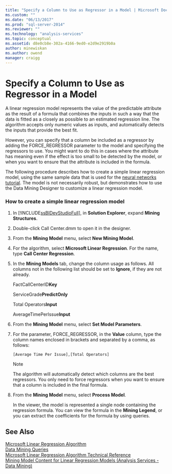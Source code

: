 ```yaml
---
title: "Specify a Column to Use as Regressor in a Model | Microsoft Docs"
ms.custom: ""
ms.date: "06/13/2017"
ms.prod: "sql-server-2014"
ms.reviewer: ""
ms.technology: "analysis-services"
ms.topic: conceptual
ms.assetid: d8e0cb8e-302a-4166-9ed0-e2d9e2919b0a
author: minewiskan
ms.author: owend
manager: craigg
---
```

# Specify a Column to Use as Regressor in a Model
  A linear regression model represents the value of the predictable attribute as the result of a formula that combines the inputs in such a way that the data is fitted as a closely as possible to an estimated regression line. The algorithm accepts only numeric values as inputs, and automatically detects the inputs that provide the best fit.  
  
 However, you can specify that a column be included as a regressor by adding the FORCE_REGRESSOR parameter to the model and specifying the regressors to use. You might want to do this in cases where the attribute has meaning even if the effect is too small to be detected by the model, or when you want to ensure that the attribute is included in the formula.  
  
 The following procedure describes how to create a simple linear regression model, using the same sample data that is used for the [neural networks tutorial](../../tutorials/lesson-5-build-models-intermediate-data-mining-tutorial.md). The model is not necessarily robust, but demonstrates how to use the Data Mining Designer to customize a linear regression model.  
  
### How to create a simple linear regression model  
  
1.  In [!INCLUDE[ssBIDevStudioFull](../../includes/ssbidevstudiofull-md.md)], in **Solution Explorer**, expand **Mining Structures**.  
  
2.  Double-click Call Center.dmm to open it in the designer.  
  
3.  From the **Mining Model** menu, select **New Mining Model**.  
  
4.  For the algorithm, select **Microsoft Linear Regression**. For the name, type **Call Center Regression**.  
  
5.  In the **Mining Models** tab, change the column usage as follows. All columns not in the following list should be set to **Ignore**, if they are not already.  
  
     FactCallCenterID**Key**  
  
     ServiceGrade**PredictOnly**  
  
     Total Operators**Input**  
  
     AverageTimePerIssue**Input**  
  
6.  From the **Mining Model** menu, select **Set Model Parameters**.  
  
7.  For the parameter, FORCE_REGRESSOR, in the **Value** column, type the column names enclosed in brackets and separated by a comma, as follows:  
  
    ```  
    [Average Time Per Issue],[Total Operators]  
    ```  
  
    > [!NOTE]  
    >  The algorithm will automatically detect which columns are the best regressors. You only need to force regressors when you want to ensure that a column is included in the final formula.  
  
8.  From the **Mining Model** menu, select **Process Model**.  
  
     In the viewer, the model is represented a single node containing the regression formula. You can view the formula in the **Mining Legend**, or you can extract the coefficients for the formula by using queries.  
  
## See Also  
 [Microsoft Linear Regression Algorithm](microsoft-linear-regression-algorithm.md)   
 [Data Mining Queries](data-mining-queries.md)   
 [Microsoft Linear Regression Algorithm Technical Reference](microsoft-linear-regression-algorithm-technical-reference.md)   
 [Mining Model Content for Linear Regression Models &#40;Analysis Services - Data Mining&#41;](mining-model-content-for-linear-regression-models-analysis-services-data-mining.md)  
  
  
